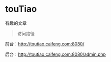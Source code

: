 # touTiao
有趣的文章

>访问路径

前台：http://toutiao.caifeng.com:8080/

后台：http://toutiao.caifeng.com:8080/admin.php
